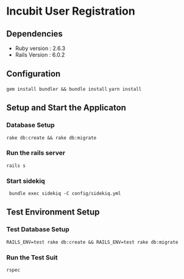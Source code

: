 # Incubit User Registration
## Dependencies
* Ruby version : 2.6.3
* Rails Version : 6.0.2
## Configuration
```gem install bundler && bundle install```
```yarn install```
## Setup and Start the Applicaton
### Database Setup
```rake db:create && rake db:migrate```
### Run the rails server
```rails s```
### Start sidekiq
``` bundle exec sidekiq -C config/sidekiq.yml```
## Test Environment Setup
### Test Database Setup
```RAILS_ENV=test rake db:create && RAILS_ENV=test rake db:migrate```
### Run the Test Suit
```rspec```